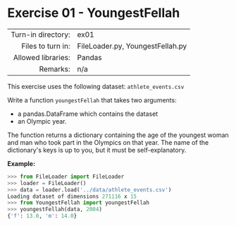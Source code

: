 # Exercise 01 - YoungestFellah

|                         |                    |
| -----------------------:| ------------------ |
|   Turn-in directory:    |  ex01              |
|   Files to turn in:     |  FileLoader.py, YoungestFellah.py |
|   Allowed libraries:    |  Pandas            |
|   Remarks:              |  n/a               |

This exercise uses the following dataset: `athlete_events.csv`

Write a function `youngestFellah` that takes two arguments:

* a pandas.DataFrame which contains the dataset  
* an Olympic year.

The function returns a dictionary containing the age of the youngest woman and man who took part in the Olympics on that year. The name of the dictionary's keys is up to you, but it must be self-explanatory.

**Example:**

```python
>>> from FileLoader import FileLoader
>>> loader = FileLoader()
>>> data = loader.load('../data/athlete_events.csv')
Loading dataset of dimensions 271116 x 15
>>> from YoungestFellah import youngestFellah
>>> youngestFellah(data, 2004)
{'f': 13.0, 'm': 14.0}
```
